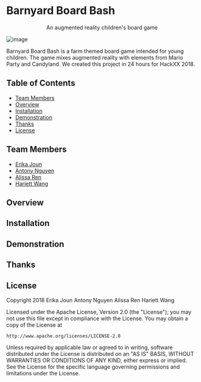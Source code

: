 # Barnyard Board Bash

<p align="center"> An augmented reality children's board game </p>

![image](https://user-images.githubusercontent.com/32719891/38472734-3c3ecda4-3b39-11e8-90fe-2eab61ca105d.png)

Barnyard Board Bash is a farm themed board game intended for young children. The game mixes augmented reality with elements from Mario Party and Candyland. We created this project in 24 hours for HackXX 2018.

## Table of Contents
- [Team Members](https://github.com/gits-lit/hackxx#team-members)
- [Overview](https://github.com/gits-lit/hackxx#overview)
- [Installation](https://github.com/gits-lit/hackxx#installation)
- [Demonstration](https://github.com/gits-lit/hackxx#demonstration)
- [Thanks](https://github.com/gits-lit/hackxx#thanks)
- [License](https://github.com/gits-lit/hackxx2018#license)

## Team Members
- [Erika Joun](https://github.com/erikajoun)
- [Antony Nguyen](https://github.com/eminguyen)
- [Alissa Ren](https://github.com/alizawren)
- [Hariett Wang](https://github.com/sadchocopie)

## Overview

## Installation

## Demonstration

## Thanks

## License
Copyright 2018 Erika Joun Antony Nguyen Alissa Ren Hariett Wang

Licensed under the Apache License, Version 2.0 (the "License");
you may not use this file except in compliance with the License.
You may obtain a copy of the License at

    http://www.apache.org/licenses/LICENSE-2.0

Unless required by applicable law or agreed to in writing, software
distributed under the License is distributed on an "AS IS" BASIS,
WITHOUT WARRANTIES OR CONDITIONS OF ANY KIND, either express or implied.
See the License for the specific language governing permissions and
limitations under the License.
